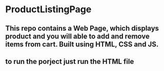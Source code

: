 # ProductListingPage
This repo contains a Web Page, which displays product and you will able to add and remove items from cart. Built using HTML, CSS and JS.
---
to run the porject just run the HTML file
---
